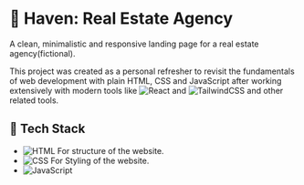 # 🏡 Haven: Real Estate Agency

A clean, minimalistic and responsive landing page for a real estate agency(fictional).  

This project was created as a personal refresher to revisit the fundamentals of web development with plain HTML, CSS and JavaScript after working extensively with modern tools like ![React](https://img.shields.io/badge/-React-61DAFB?logo=react&logoColor=white&style=flat) and ![TailwindCSS](https://img.shields.io/badge/-TailwindCSS-38B2AC?logo=tailwind-css&logoColor=white&style=flat) and other related tools.  

## 🧰 Tech Stack
- ![HTML](https://img.shields.io/badge/-HTML5-orange?logo=html5&logoColor=white&style=flat) For structure of the website.
- ![CSS](https://img.shields.io/badge/-CSS3-blue?logo=css3&logoColor=white&style=flat) For Styling of the website.
- ![JavaScript](https://img.shields.io/badge/-JavaScript-black?logo=javascript&logoColor=yellow&style=flat)
